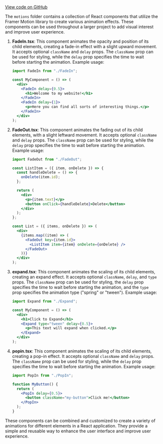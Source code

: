 [View code on GitHub](/.autodoc/docs/json/src/components/motions)

The `motions` folder contains a collection of React components that utilize the Framer Motion library to create various animation effects. These components can be used throughout a larger project to add visual interest and improve user experience.

1. **FadeIn.tsx**: This component animates the opacity and position of its child elements, creating a fade-in effect with a slight upward movement. It accepts optional `className` and `delay` props. The `className` prop can be used for styling, while the `delay` prop specifies the time to wait before starting the animation. Example usage:

   ```jsx
   import FadeIn from "./FadeIn";

   const MyComponent = () => (
     <div>
       <FadeIn delay={0.5}>
         <h1>Welcome to my website!</h1>
       </FadeIn>
       <FadeIn delay={1}>
         <p>Here you can find all sorts of interesting things.</p>
       </FadeIn>
     </div>
   );
   ```

2. **FadeOut.tsx**: This component animates the fading out of its child elements, with a slight leftward movement. It accepts optional `className` and `delay` props. The `className` prop can be used for styling, while the `delay` prop specifies the time to wait before starting the animation. Example usage:

   ```jsx
   import FadeOut from "./FadeOut";

   const ListItem = ({ item, onDelete }) => {
     const handleDelete = () => {
       onDelete(item.id);
     };

     return (
       <div>
         <p>{item.text}</p>
         <button onClick={handleDelete}>Delete</button>
       </div>
     );
   };

   const List = ({ items, onDelete }) => (
     <div>
       {items.map((item) => (
         <FadeOut key={item.id}>
           <ListItem item={item} onDelete={onDelete} />
         </FadeOut>
       ))}
     </div>
   );
   ```

3. **expand.tsx**: This component animates the scaling of its child elements, creating an expand effect. It accepts optional `className`, `delay`, and `type` props. The `className` prop can be used for styling, the `delay` prop specifies the time to wait before starting the animation, and the `type` prop specifies the animation type ("spring" or "tween"). Example usage:

   ```jsx
   import Expand from "./Expand";

   const MyComponent = () => (
     <div>
       <h1>Click to Expand</h1>
       <Expand type="tween" delay={0.5}>
         <p>This text will expand when clicked.</p>
       </Expand>
     </div>
   );
   ```

4. **popin.tsx**: This component animates the scaling of its child elements, creating a pop-in effect. It accepts optional `className` and `delay` props. The `className` prop can be used for styling, while the `delay` prop specifies the time to wait before starting the animation. Example usage:

   ```jsx
   import PopIn from "./PopIn";

   function MyButton() {
     return (
       <PopIn delay={0.5}>
         <button className="my-button">Click me!</button>
       </PopIn>
     );
   }
   ```

These components can be combined and customized to create a variety of animations for different elements in a React application. They provide a simple and reusable way to enhance the user interface and improve user experience.
